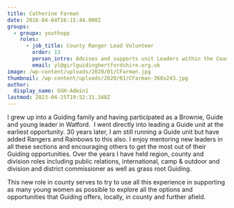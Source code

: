 ```yaml
---
title: Catherine Farman
date: 2016-04-04T16:15:44.000Z
groups:
  - groupx: youthopp
    roles:
      - job_title: County Ranger Lead Volunteer
        order: 13
        person_intro: Advises and supports unit Leaders within the County regarding Rangers, encourages the transition from Guide to Rangers, and promotes opportunities to young members.
        email: yl@girlguidinghertfordshire.org.uk
image: /wp-content/uploads/2020/01/CFarman.jpg
thumbnail: /wp-content/uploads/2020/01/CFarman-360x243.jpg
author:
  display_name: GGH-Admin1
lastmod: 2023-04-25T19:52:31.348Z
---
```

I grew up into a Guiding family and having participated as a Brownie, Guide and young leader in Watford.  I went directly into leading a Guide unit at the earliest opportunity. 30 years later, I am still running a Guide unit but have added Rangers and Rainbows to this also. I enjoy mentoring new leaders in all these sections and encouraging others to get the most out of their Guiding opportunities. Over the years I have held region, county and division roles including public relations, international, camp &amp; outdoor and division and district commissioner as well as grass root Guiding.

This new role in county serves to try to use all this experience in supporting as many young women as possible to explore all the options and opportunities that Guiding offers, locally, in county and further afield.

       